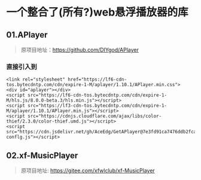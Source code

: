 # 一个整合了(所有?)web悬浮播放器的库

## 01.APlayer
> 原项目地址：https://github.com/DIYgod/APlayer
### 直接引入到 <body>
```
<link rel="stylesheet" href="https://lf6-cdn-tos.bytecdntp.com/cdn/expire-1-M/aplayer/1.10.1/APlayer.min.css">
<div id="aplayer"></div>
<script src="https://lf6-cdn-tos.bytecdntp.com/cdn/expire-1-M/hls.js/8.0.0-beta.3/hls.min.js"></script>
<script src="https://lf3-cdn-tos.bytecdntp.com/cdn/expire-1-M/aplayer/1.10.1/APlayer.min.js"></script>
<script src="https://cdnjs.cloudflare.com/ajax/libs/color-thief/2.3.0/color-thief.umd.js"></script>
<script src="https://cdn.jsdelivr.net/gh/AceEdg/GetAPlayer@7e3fd91ca7476ddb2fcac84b83a7490ee8c122fb/APlayer-conflg.js"></script>
```

## 02.xf-MusicPlayer
> 原项目地址: https://gitee.com/xfwlclub/xf-MusicPlayer
>
> 
